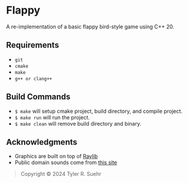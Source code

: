# Flappy

A re-implementation of a basic flappy bird-style game using C++ 20.

## Requirements
- `git`
- `cmake`
- `make`
- `g++ or clang++`

## Build Commands
- `$ make` will setup cmake project, build directory, and compile project.
- `$ make run` will run the project.
- `$ make clean` will remove build directory and binary.

## Acknowledgments
- Graphics are built on top of [Raylib](https://www.raylib.com)
- Public domain sounds come from [this site](https://jdwasabi.itch.io/8-bit-16-bit-sound-effects-pack)

> Copyright © 2024 Tyler R. Suehr
